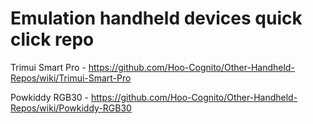 # Emulation handheld devices quick click repo
Trimui Smart Pro - https://github.com/Hoo-Cognito/Other-Handheld-Repos/wiki/Trimui-Smart-Pro

Powkiddy RGB30 - https://github.com/Hoo-Cognito/Other-Handheld-Repos/wiki/Powkiddy-RGB30

